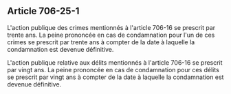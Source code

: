 Article 706-25-1
----
L'action publique des crimes mentionnés à l'article 706-16 se prescrit par
trente ans. La peine prononcée en cas de condamnation pour l'un de ces crimes se
prescrit par trente ans à compter de la date à laquelle la condamnation est
devenue définitive.

L'action publique relative aux délits mentionnés à l'article 706-16 se prescrit
par vingt ans. La peine prononcée en cas de condamnation pour ces délits se
prescrit par vingt ans à compter de la date à laquelle la condamnation est
devenue définitive.
